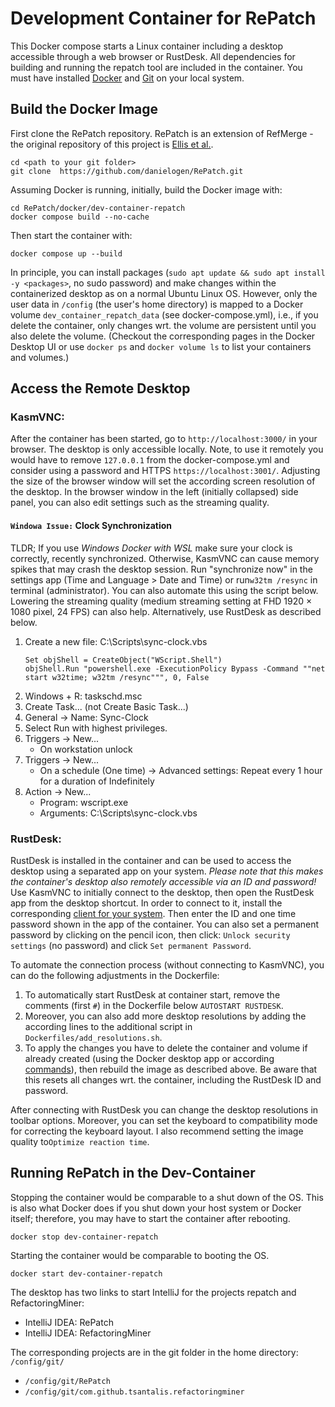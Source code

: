 # Development Container for RePatch

This Docker compose starts a Linux container including a desktop accessible through a web browser or RustDesk.
All dependencies for building and running the repatch tool are included in the container.
You must have installed [Docker](https://docs.docker.com/get-started/get-docker/) and [Git](https://git-scm.com/downloads) on your local system.

## Build the Docker Image

First clone the RePatch repository. RePatch is an extension of RefMerge - the original repository of this project is [Ellis et al.](https://github.com/ualberta-smr/RefMerge).
```
cd <path to your git folder>
git clone  https://github.com/danielogen/RePatch.git
```

Assuming Docker is running, initially, build the Docker image with:
```
cd RePatch/docker/dev-container-repatch
docker compose build --no-cache
```

Then start the container with:
```
docker compose up --build
```
In principle, you can install packages (```sudo apt update && sudo apt install -y <packages>```, no sudo password) and make changes within the containerized desktop as on a normal Ubuntu Linux OS.
However, only the user data in ```/config``` (the user's home directory) is mapped to a Docker volume ```dev_container_repatch_data``` (see docker-compose.yml), i.e., if you delete the container, only changes wrt. the volume are persistent until you also delete the volume.
 (Checkout the corresponding pages in the Docker Desktop UI or use ```docker ps``` and ```docker volume ls``` to list your containers and volumes.)

## Access the Remote Desktop

### KasmVNC:

After the container has been started, go to ```http://localhost:3000/``` in your browser.
The desktop is only accessible locally.
Note, to use it remotely you would have to remove ```127.0.0.1``` from the docker-compose.yml and consider using a password and HTTPS ```https://localhost:3001/```.
Adjusting the size of the browser window will set the according screen resolution of the desktop.
In the browser window in the left (initially collapsed) side panel, you can also edit settings such as the streaming quality.

#### ```Windowa Issue:``` Clock Synchronization

TLDR; If you use *Windows Docker with WSL* make sure your clock is correctly, recently synchronized. 
Otherwise, KasmVNC can cause memory spikes that may crash the desktop session.
Run "synchronize now"  in the settings app (Time and Language > Date and Time) or run```w32tm /resync``` in terminal (administrator).
You can also automate this using the script below.
Lowering the streaming quality (medium streaming setting at FHD 1920 × 1080 pixel, 24 FPS) can also help. 
Alternatively, use RustDesk as described below.

1. Create a new file: C:\Scripts\sync-clock.vbs
   ```
   Set objShell = CreateObject("WScript.Shell")
   objShell.Run "powershell.exe -ExecutionPolicy Bypass -Command ""net start w32time; w32tm /resync""", 0, False
   ```
1. Windows + R: taskschd.msc
1. Create Task... (not Create Basic Task...)
1. General -> Name: Sync-Clock
1. Select Run with highest privileges.
1. Triggers -> New...
   - On workstation unlock
1. Triggers -> New...  
   - On a schedule (One time) -> Advanced settings: Repeat every 1 hour for a duration of Indefinitely
1. Action -> New...
   - Program: wscript.exe
   - Arguments: C:\Scripts\sync-clock.vbs

### RustDesk:

RustDesk is installed in the container and can be used to access the desktop using a separated app on your system.
*Please note that this makes the container's desktop also remotely accessible via an ID and password!*
Use KasmVNC to initially connect to the desktop, then open the RustDesk app from the desktop shortcut.
In order to connect to it, install the corresponding [client for your system](https://github.com/rustdesk/rustdesk/releases/tag/1.3.7).
Then enter the ID and one time password shown in the app of the container.
You can also set a permanent password by clicking on the pencil icon, then click: ```Unlock security settings``` (no password) and click ```Set permanent Password```.

To automate the connection process (without connecting to KasmVNC), you can do the following adjustments in the Dockerfile:
1. To automatically start RustDesk at container start, remove the comments (first ```#```) in the Dockerfile below ```AUTOSTART RUSTDESK```.
1. Moreover, you can also add more desktop resolutions by adding the according lines to the additional script in ```Dockerfiles/add_resolutions.sh```.
1. To apply the changes you have to delete the container and volume if already created (using the Docker desktop app or according [commands](https://www.digitalocean.com/community/tutorials/how-to-remove-docker-images-containers-and-volumes)), then rebuild the image as described above.
Be aware that this resets all changes wrt. the container, including the RustDesk ID and password.

After connecting with RustDesk you can change the desktop resolutions in toolbar options.
Moreover, you can set the keyboard to compatibility mode for correcting the keyboard layout.
I also recommend setting the image quality to```Optimize reaction time```.

## Running RePatch in the Dev-Container

Stopping the container would be comparable to a shut down of the OS.
This is also what Docker does if you shut down your host system or Docker itself; therefore, you may have to start the container after rebooting.
```
docker stop dev-container-repatch
```
Starting the container would be comparable to booting the OS.
```
docker start dev-container-repatch
```

The desktop has two links to start IntelliJ for the projects repatch and RefactoringMiner:
- IntelliJ IDEA: RePatch
- IntelliJ IDEA: RefactoringMiner

The corresponding projects are in the git folder in the home directory: ```/config/git/```
- ```/config/git/RePatch```
- ```/config/git/com.github.tsantalis.refactoringminer```
